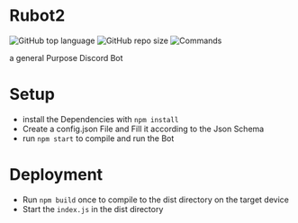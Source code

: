 # Rubot2
![GitHub top language](https://img.shields.io/github/languages/top/Rdeisenroth/Rubot2?logo=Github)
![GitHub repo size](https://img.shields.io/github/repo-size/Rdeisenroth/Rubot2?color=success&logo=Github)
![Commands](https://img.shields.io/badge/Commands-6-orange?logo=Discord&logoColor=ffffff)

a general Purpose Discord Bot
# Setup
- install the Dependencies with `npm install`
- Create a config.json File and Fill it according to the Json Schema
- run `npm start` to compile and run the Bot

# Deployment
- Run `npm build` once to compile to the dist directory on the target device
- Start the `index.js` in the dist directory